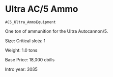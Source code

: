 # Ultra AC/5 Ammo

`AC5_Ultra_AmmoEquipment`

One ton of ammunition for the Ultra Autocannon/5.

Size: Critical slots: 1

Weight: 1.0 tons

Base Price: 18,000 cbills

Intro year: 3035

